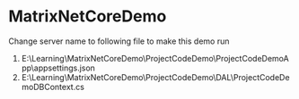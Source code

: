 # MatrixNetCoreDemo
Change server name to following file to make this demo run
1. E:\Learning\MatrixNetCoreDemo\ProjectCodeDemo\ProjectCodeDemoApp\appsettings.json
2. E:\Learning\MatrixNetCoreDemo\ProjectCodeDemo\DAL\ProjectCodeDemoDBContext.cs 
